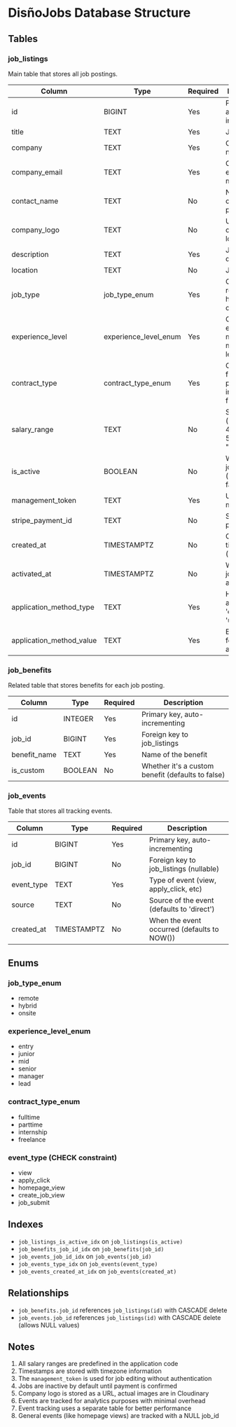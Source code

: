 # DisñoJobs Database Structure

## Tables

### job_listings

Main table that stores all job postings.

| Column                   | Type                  | Required | Description                                       |
| ------------------------ | --------------------- | -------- | ------------------------------------------------- |
| id                       | BIGINT                | Yes      | Primary key, auto-incrementing                    |
| title                    | TEXT                  | Yes      | Job title                                         |
| company                  | TEXT                  | Yes      | Company name                                      |
| company_email            | TEXT                  | Yes      | Company email for management                      |
| contact_name             | TEXT                  | No       | Name of the contact person                        |
| company_logo             | TEXT                  | No       | URL to company logo                               |
| description              | TEXT                  | Yes      | Job description                                   |
| location                 | TEXT                  | No       | Job location                                      |
| job_type                 | job_type_enum         | Yes      | One of: remote, hybrid, onsite                    |
| experience_level         | experience_level_enum | Yes      | One of: entry, junior, mid, senior, manager, lead |
| contract_type            | contract_type_enum    | Yes      | One of: fulltime, parttime, internship, freelance |
| salary_range             | TEXT                  | No       | Salary range (e.g. "30-40k", "40-50k", "100k+")   |
| is_active                | BOOLEAN               | No       | Whether the job is active (defaults to false)     |
| management_token         | TEXT                  | Yes      | UUID for job management                           |
| stripe_payment_id        | TEXT                  | No       | Stripe payment ID                                 |
| created_at               | TIMESTAMPTZ           | No       | Creation timestamp (auto-set)                     |
| activated_at             | TIMESTAMPTZ           | No       | When the job was activated                        |
| application_method_type  | TEXT                  | Yes      | How to apply: 'email' or 'url'                    |
| application_method_value | TEXT                  | Yes      | Email or URL for applications                     |

### job_benefits

Related table that stores benefits for each job posting.

| Column       | Type    | Required | Description                                       |
| ------------ | ------- | -------- | ------------------------------------------------- |
| id           | INTEGER | Yes      | Primary key, auto-incrementing                    |
| job_id       | BIGINT  | Yes      | Foreign key to job_listings                       |
| benefit_name | TEXT    | Yes      | Name of the benefit                               |
| is_custom    | BOOLEAN | No       | Whether it's a custom benefit (defaults to false) |

### job_events

Table that stores all tracking events.

| Column     | Type        | Required | Description                                 |
| ---------- | ----------- | -------- | ------------------------------------------- |
| id         | BIGINT      | Yes      | Primary key, auto-incrementing              |
| job_id     | BIGINT      | No       | Foreign key to job_listings (nullable)      |
| event_type | TEXT        | Yes      | Type of event (view, apply_click, etc)      |
| source     | TEXT        | No       | Source of the event (defaults to 'direct')  |
| created_at | TIMESTAMPTZ | No       | When the event occurred (defaults to NOW()) |

## Enums

### job_type_enum

- remote
- hybrid
- onsite

### experience_level_enum

- entry
- junior
- mid
- senior
- manager
- lead

### contract_type_enum

- fulltime
- parttime
- internship
- freelance

### event_type (CHECK constraint)

- view
- apply_click
- homepage_view
- create_job_view
- job_submit

## Indexes

- `job_listings_is_active_idx` on `job_listings(is_active)`
- `job_benefits_job_id_idx` on `job_benefits(job_id)`
- `job_events_job_id_idx` on `job_events(job_id)`
- `job_events_type_idx` on `job_events(event_type)`
- `job_events_created_at_idx` on `job_events(created_at)`

## Relationships

- `job_benefits.job_id` references `job_listings(id)` with CASCADE delete
- `job_events.job_id` references `job_listings(id)` with CASCADE delete (allows NULL values)

## Notes

1. All salary ranges are predefined in the application code
2. Timestamps are stored with timezone information
3. The `management_token` is used for job editing without authentication
4. Jobs are inactive by default until payment is confirmed
5. Company logo is stored as a URL, actual images are in Cloudinary
6. Events are tracked for analytics purposes with minimal overhead
7. Event tracking uses a separate table for better performance
8. General events (like homepage views) are tracked with a NULL job_id
